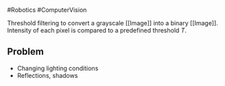 #Robotics #ComputerVision 

Threshold filtering to convert a grayscale [[Image]] into a binary [[Image]]. Intensity of each pixel is compared to a predefined threshold $T$.
## Problem
- Changing lighting conditions
- Reflections, shadows

